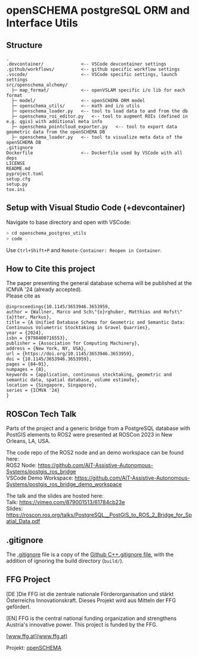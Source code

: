 # openSCHEMA postgreSQL ORM and Interface Utils

## Structure
``` text
.
.devcontainer/              <-- VSCode devcontainer settings
.github/workflows/          <-- github specific workflow settings
.vscode/                    <-- VSCode specific settings, launch settings
src/openschema_alchemy/
  ├─ map_format/            <-- openVSLAM specific i/o lib for each format
  ├─ model/                 <-- openSCHEMA ORM model
  ├─ openschema_utils/      <-- math and i/o utils
  ├─ openschema_loader.py   <-- tool to load data to and from the db
  ├─ openschema_roi_editor.py   <-- tool to augment ROIs (defined in e.g. qgis) with additional meta info
  ├─ openschema_pointcloud_exporter.py   <-- tool to export data geometric data from the openSCHEMA DB
  ├─ openschema_loader.py   <-- tool to visualize meta data of the openSCHEMA DB
.gitignore
Dockerfile                  <-- Dockerfile used by VSCode with all deps
LICENSE
README.md
pyproject.toml
setup.cfg
setup.py
tox.ini
```

## Setup with Visual Studio Code (+devcontainer)
Navigate to base directory and open with VSCode:
``` bash
> cd openschema_postgres_utils
> code .
```
Use `Ctrl+Shift+P` and `Remote-Container: Reopen in Container`.

## How to Cite this project
The paper presenting the general database schema will be published at the ICMVA '24 (already accepted).<br>
Please cite as
```
@inproceedings{10.1145/3653946.3653959,
author = {Wallner, Marco and Sch\"{o}rghuber, Matthias and Hofst\"{a}tter, Markus},
title = {A Unified Database Schema for Geometric and Semantic Data: Continuous Volumetric Stocktaking in Gravel Quarries},
year = {2024},
isbn = {9798400716553},
publisher = {Association for Computing Machinery},
address = {New York, NY, USA},
url = {https://doi.org/10.1145/3653946.3653959},
doi = {10.1145/3653946.3653959},
pages = {84–91},
numpages = {8},
keywords = {application, continuous stocktaking, geometric and semantic data, spatial database, volume estimate},
location = {Singapore, Singapore},
series = {ICMVA '24}
}
```

## ROSCon Tech Talk
Parts of the project and a generic bridge from a PostgreSQL database with PostGIS elements to ROS2 were presented at ROSCon 2023 in New Orleans, LA, USA.

The code repo of the ROS2 node and an demo workspace can be found here:<br>
ROS2 Node: https://github.com/AIT-Assistive-Autonomous-Systems/postgis_ros_bridge <br>
VSCode Demo Workspace: https://github.com/AIT-Assistive-Autonomous-Systems/postgis_ros_bridge_demo_workspace

The talk and the slides are hosted here:<br>
Talk: https://vimeo.com/879001513/61784cb23e <br>
Slides: https://roscon.ros.org/talks/PostgreSQL__PostGIS_to_ROS_2_Bridge_for_Spatial_Data.pdf

## .gitignore

The [.gitignore](.gitignore) file is a copy of the [Github C++.gitignore file](https://github.com/github/gitignore/blob/master/C%2B%2B.gitignore),
with the addition of ignoring the build directory (`build/`).

## FFG Project
[DE ]Die FFG ist die zentrale nationale Förderorganisation und stärkt Österreichs Innovationskraft. Dieses Projekt wird aus Mitteln der FFG gefördert. 

[EN] FFG is the central national funding organization and strengthens Austria's innovative power. This project is funded by the FFG. 

[www.ffg.at](www.ffg.at)

Projekt: [openSCHEMA](https://iktderzukunft.at/de/projekte/open-semantic-collaborative-hierarchical-environment-mapping.php)
